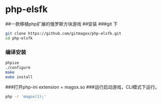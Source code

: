 # php-elsfk
##一款移植php扩展的俄罗斯方块游戏
##安装
###git 下
```bash
git clone https://github.com/gitmagox/php-elsfk.git
cd php-elsfk 
```
### 编译安装
```bash
phpize
./configure  
make
make install
```
###打开php-ini
extension = magox.so
###运行启动游戏，CLI模式下运行。
```bash
php -r 'magox(1);'